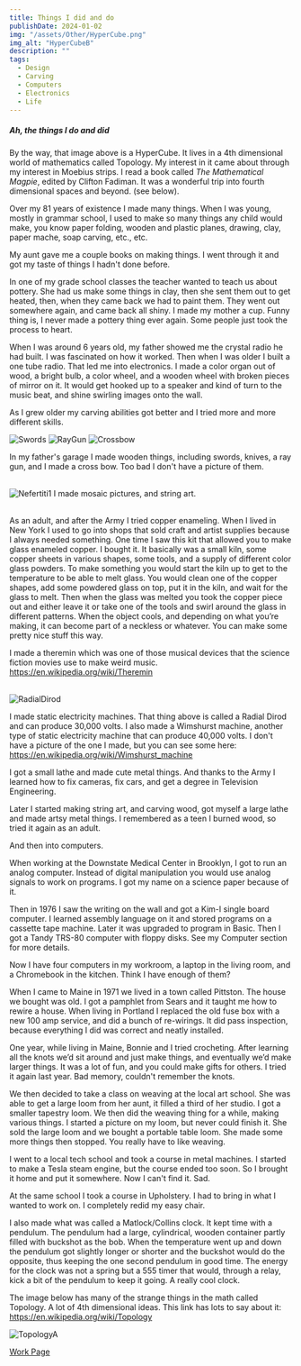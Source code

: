 ```yaml
---
title: Things I did and do
publishDate: 2024-01-02
img: "/assets/Other/HyperCube.png"
img_alt: "HyperCubeB" 
description: ""
tags:
  - Design
  - Carving
  - Computers
  - Electronics
  - Life
---
```


<!-- <img src="/assets/HyperCube.png" alt="HyperCube" width="300" height="325" style="float:left; margin:15px"> -->

<!-- ![HyperCubeB](/assets/Other/HyperCubeB.png) -->

 <H5>Ah, the things I do and did</H5>

By the way, that image above is a HyperCube. It lives in a 4th dimensional world of mathematics called Topology.
My interest in it came about through my interest in Moebius strips. I read a book called _The Mathematical Magpie_, edited by Clifton Fadiman. It was a wonderful trip into fourth dimensional spaces and beyond. (see below).

Over my 81 years of existence I made many things.
When I was young, mostly in grammar school, I used to make so many things any child would make, you know paper folding, wooden and plastic planes, drawing, clay, paper mache, soap carving, etc., etc.

My aunt gave me a couple books on making things. I went through it and got my taste of things I hadn't done before.

In one of my grade school classes the teacher wanted to teach us about pottery. She had us make some things in clay, then she sent them out to get heated, then, when they came back we had to paint them. They went out somewhere again, and came back all shiny. I made my mother a cup. Funny thing is, I never made a pottery thing ever again. Some people just took the process to heart.

When I was around 6 years old, my father showed me the crystal radio he had built. I was fascinated on how it worked. Then when I was older I built a one tube radio. That led me into electronics. I made a color organ out of wood, a bright bulb, a color wheel, and a wooden wheel with broken pieces of mirror on it. It would get hooked up to a speaker and kind of turn to the music beat, and shine swirling images onto the wall.

As I grew older my carving abilities got better and I tried more and more different skills.

![Swords](/assets/Carving/Swords.JPG)
![RayGun](/assets/Carving/RayGun.JPG)
![Crossbow](/assets/Carving/Crossbow.JPG)

In my father's garage I made wooden things, including swords, knives, a ray gun, and I made a cross bow. Too bad I don't have a picture of them.<br><br>

![Nefertiti1](/assets/Other/Nefertiti1.JPG)
I made mosaic pictures, and string art.<br><br>

As an adult, and after the Army I tried copper enameling. When I lived in New York I used to go into shops that sold craft and artist supplies because I always needed something. One time I saw this kit that allowed you to make glass enameled copper. I bought it. It basically was a small kiln, some copper sheets in various shapes, some tools, and a supply of different color glass powders.
To make something you would start the kiln up to get to the temperature to be able to melt glass. You would clean one of the copper shapes, add some powdered glass on top, put it in the kiln, and wait for the glass to melt. Then when the glass was melted you took the copper piece out and either leave it or take one of the tools and swirl around the glass in different patterns. When the object cools, and depending on what you’re making, it can become part of a neckless or whatever.
You can make some pretty nice stuff this way.<br>

I made a theremin which was one of those musical devices that the science fiction movies use to make weird music.
<https://en.wikipedia.org/wiki/Theremin><br><br>

![RadialDirod](/assets/Electronics/RadialDirod.jpg)

I made static electricity machines. That thing above is called a Radial Dirod and can produce 30,000 volts. I also made a Wimshurst machine, another type of static electricity machine that can produce 40,000 volts. I don't have a picture of the one I made, but you can see some here: <https://en.wikipedia.org/wiki/Wimshurst_machine>

I got a small lathe and made cute metal things. And thanks to the Army I learned how to fix cameras, fix cars, and get a degree in Television Engineering.

Later I started making string art, and carving wood, got myself a large lathe and made artsy metal things. I remembered as a teen I burned wood, so tried it again as an adult.

And then into computers.

When working at the Downstate Medical Center in Brooklyn, I got to run an analog computer. Instead of digital manipulation you would use analog signals to work on programs. I got my name on a science paper because of it.

Then in 1976 I saw the writing on the wall and got a Kim-I single board computer. I learned assembly language on it and stored programs on a cassette tape machine. Later it was upgraded to program in Basic. Then I got a Tandy TRS-80 computer with floppy disks. See my Computer section for more details.

Now I have four computers in my workroom, a laptop in the living room, and a Chromebook in the kitchen. Think I have enough of them?<br>

When I came to Maine in 1971 we lived in a town called Pittston. The house we bought was old. I got a pamphlet from Sears and it taught me how to rewire a house. When living in Portland I replaced the old fuse box with a new 100 amp service, and did a bunch of re-wirings. It did pass inspection, because everything I did was correct and neatly installed.

One year, while living in Maine, Bonnie and I tried crocheting.  After learning all the knots we’d sit around and just make things, and eventually we’d make larger things. It was a lot of fun, and you could make gifts for others. I tried it again last year. Bad memory, couldn't remember the knots.

We then decided to take a class on weaving at the local art school. She was able to get a large loom from her aunt, it filled a third of her studio. I got a smaller tapestry loom. We then did the weaving thing for a while, making various things. I started a picture on my loom, but never could finish it. She sold the large loom and we bought a portable table loom. She made some more things then stopped. You really have to like weaving.<br>

I went to a local tech school and took a course in metal machines. I started to make a Tesla steam engine, but the course ended too soon. So I brought it home and put it somewhere. Now I can't find it. Sad.

At the same school I took a course in Upholstery. I had to bring in what I wanted to work on. I completely redid my easy chair.

I also made what was called a Matlock/Collins clock. It kept time with a pendulum. The pendulum had a large, cylindrical, wooden container partly filled with buckshot as the bob. When the temperature went up and down the pendulum got slightly longer or shorter and the buckshot would do the opposite, thus keeping the one second pendulum in good time. The energy for the clock was not a spring but a 555 timer that would, through a relay, kick a bit of the pendulum to keep it going. A really cool clock.

The image below has many of the strange things in the math called Topology. A lot of 4th dimensional ideas.
This link has lots to say about it:  
<https://en.wikipedia.org/wiki/Topology>

![TopologyA](/assets/Other/Topology.png)

<a href="/work/">Work Page</a>
